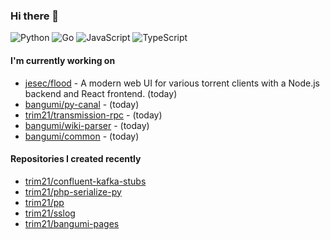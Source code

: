 ### Hi there 👋

![Python](https://img.shields.io/badge/python-3670A0?style=for-the-badge&logo=python&logoColor=ffdd54)
![Go](https://img.shields.io/badge/go-%2300ADD8.svg?style=for-the-badge&logo=go&logoColor=white)
![JavaScript](https://img.shields.io/badge/javascript-%23323330.svg?style=for-the-badge&logo=javascript&logoColor=%23F7DF1E)
![TypeScript](https://img.shields.io/badge/typescript-%23007ACC.svg?style=for-the-badge&logo=typescript&logoColor=white)

#### I'm currently working on

- [jesec/flood](https://github.com/jesec/flood) - A modern web UI for various torrent clients with a Node.js backend and React frontend. (today)
- [bangumi/py-canal](https://github.com/bangumi/py-canal) -  (today)
- [trim21/transmission-rpc](https://github.com/trim21/transmission-rpc) -  (today)
- [bangumi/wiki-parser](https://github.com/bangumi/wiki-parser) -  (today)
- [bangumi/common](https://github.com/bangumi/common) -  (today)

#### Repositories I created recently

- [trim21/confluent-kafka-stubs](https://github.com/trim21/confluent-kafka-stubs)
- [trim21/php-serialize-py](https://github.com/trim21/php-serialize-py)
- [trim21/pp](https://github.com/trim21/pp)
- [trim21/sslog](https://github.com/trim21/sslog)
- [trim21/bangumi-pages](https://github.com/trim21/bangumi-pages)
